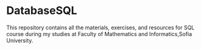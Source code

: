 # DatabaseSQL
This repository contains all the materials, exercises, and resources for SQL course during my studies at Faculty of Mathematics and Informatics,Sofia University.
